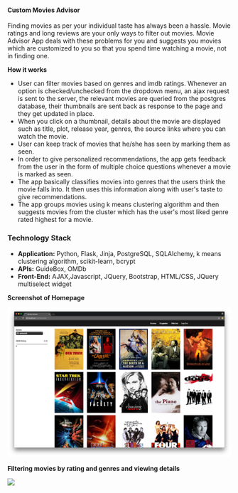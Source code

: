#### Custom Movies Advisor

Finding movies as per your individual taste has always been a hassle. Movie ratings and long reviews are your only ways to filter out movies.
Movie Advisor App deals with these problems for you and suggests you movies which are customized to you so that you spend time watching a movie, not in finding one.

**How it works**

 * User can filter movies based on genres and imdb ratings. Whenever an option is checked/unchecked from the dropdown menu, an ajax request is sent to the server, the relevant movies are queried from the postgres database, their thumbnails are sent back as response to the page and they get updated in place. 
 * When you click on a thumbnail, details about the movie are displayed such as title, plot, release year, genres, the source links where you can watch the movie.
 * User can keep track of movies that he/she has seen by marking them as seen.
 * In order to give personalized recommendations, the app gets feedback from the user in the form of multiple choice questions whenever a movie is marked as seen.
 * The app basically classifies movies into genres that the users think the movie falls into. It then uses this information along with user's taste to give recommendations. 
 * The app groups movies using k means clustering algorithm and then suggests movies from the cluster which has the user's most liked genre rated highest for a movie.

### Technology Stack

 * **Application:** Python, Flask, Jinja, PostgreSQL, SQLAlchemy, k means clustering algorithm, scikit-learn, bcrypt
 * **APIs:** GuideBox, OMDb
 * **Front-End:** AJAX,Javascript, JQuery, Bootstrap, HTML/CSS, JQuery multiselect widget


**Screenshot of Homepage**

<img src="static/images/browse_page.png">

**Filtering movies by rating and genres and viewing details**

<kbd>![](/static/browse.gif)</kbd>



